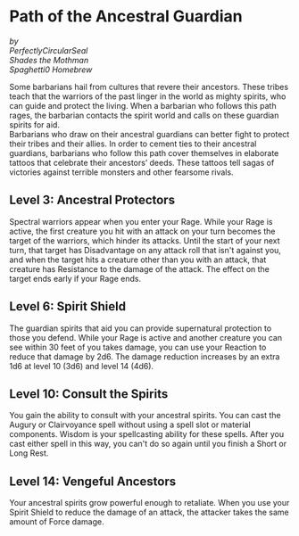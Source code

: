 # Path of the Ancestral Guardian
*by*  
*PerfectlyCircularSeal*  
*Shades the Mothman*  
*Spaghetti0 Homebrew*  

Some barbarians hail from cultures that revere their ancestors. These tribes teach that the warriors of the past linger in the world as mighty spirits, who can guide and protect the living. When a barbarian who follows this path rages, the barbarian contacts the spirit world and calls on these guardian spirits for aid.  
Barbarians who draw on their ancestral guardians can better fight to protect their tribes and their allies. In order to cement ties to their ancestral guardians, barbarians who follow this path cover themselves in elaborate tattoos that celebrate their ancestors’ deeds. These tattoos tell sagas of victories against terrible monsters and other fearsome rivals.

## Level 3: Ancestral Protectors
Spectral warriors appear when you enter your Rage. While your Rage is active, the first creature you hit with an attack on your turn becomes the target of the warriors, which hinder its attacks. Until the start of your next turn, that target has Disadvantage on any attack roll that isn't against you, and when the target hits a creature other than you with an attack, that creature has Resistance to the damage of the attack. The effect on the target ends early if your Rage ends.

## Level 6: Spirit Shield
The guardian spirits that aid you can provide supernatural protection to those you defend. While your Rage is active and another creature you can see within 30 feet of you takes damage, you can use your Reaction to reduce that damage by 2d6. The damage reduction increases by an extra 1d6 at level 10 (3d6) and level 14 (4d6).

## Level 10: Consult the Spirits
You gain the ability to consult with your ancestral spirits. You can cast the Augury or Clairvoyance spell without using a spell slot or material components. Wisdom is your spellcasting ability for these spells. After you cast either spell in this way, you can't do so again until you finish a Short or Long Rest.

## Level 14: Vengeful Ancestors
Your ancestral spirits grow powerful enough to retaliate. When you use your Spirit Shield to reduce the damage of an attack, the attacker takes the same amount of Force damage.